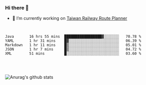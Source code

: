 ### Hi there 👋

- 🔭 I’m currently working on [Taiwan Railway Route Planner](https://github.com/Taiwan-Railway-Route-Planner)

<br/>

<!--START_SECTION:waka-->
```text
Java       16 hrs 55 mins  █████████████████▓░░░░░░░   70.78 % 
YAML       1 hr 31 mins    █▓░░░░░░░░░░░░░░░░░░░░░░░   06.39 % 
Markdown   1 hr 11 mins    █▒░░░░░░░░░░░░░░░░░░░░░░░   05.01 % 
JSON       1 hr 7 mins     █▒░░░░░░░░░░░░░░░░░░░░░░░   04.72 % 
XML        51 mins         █░░░░░░░░░░░░░░░░░░░░░░░░   03.60 % 
```
<!--END_SECTION:waka-->

<br/>
<br/>

![Anurag's github stats](https://github-readme-stats.vercel.app/api?username=DepickereSven&show_icons=true&theme=tokyonight)



<!--
**DepickereSven/DepickereSven** is a ✨ _special_ ✨ repository because its `README.md` (this file) appears on your GitHub profile.

Here are some ideas to get you started:

- 🔭 I’m currently working on ...
- 🌱 I’m currently learning ...
- 👯 I’m looking to collaborate on ...
- 🤔 I’m looking for help with ...
- 💬 Ask me about ...
- 📫 How to reach me: ...
- 😄 Pronouns: ...
- ⚡ Fun fact: ...
-->
